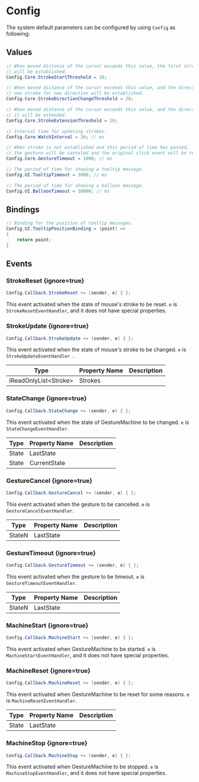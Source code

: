 
# Config

The system default parameters can be configured by using `Config` as following:

## Values
```cs
// When moved distance of the cursor exceeds this value, the first stroke 
// will be established.
Config.Core.StrokeStartThreshold = 10;

// When moved distance of the cursor exceeds this value, and the direction is changed,
// new stroke for new direction will be established.
Config.Core.StrokeDirectionChangeThreshold = 20;

// When moved distance of the cursor exceeds this value, and the direction is not changed, 
// it will be extended.
Config.Core.StrokeExtensionThreshold = 10;

// Interval time for updating strokes.
Config.Core.WatchInterval = 10; // ms

// When stroke is not established and this period of time has passed, 
// the gesture will be canceled and the original click event will be reproduced.
Config.Core.GestureTimeout = 1000; // ms

// The period of time for showing a tooltip message.
Config.UI.TooltipTimeout = 3000; // ms

// The period of time for showing a balloon message.
Config.UI.BalloonTimeout = 10000; // ms
```

## Bindings

```cs
// Binding for the position of tooltip messages.
Config.UI.TooltipPositionBinding = (point) =>
{
    return point;
}
```

## Events

### StrokeReset {ignore=true}

```cs
Config.Callback.StrokeReset += (sender, e) { };
```
This event activated when the state of mouse's stroke to be reset.
`e` is `StrokeResetEventHandler`, and it does not have special properties.

### StrokeUpdate {ignore=true}
```cs
Config.Callback.StrokeUpdate += (sender, e) { };
```

This event activated when the state of mouse's stroke to be changed.
`e` is `StrokeUpdateEventHandler `.

Type | Property Name | Description |
-----|-----|------
IReadOnlyList&lt;Stroke&gt; | Strokes | 

### StateChange {ignore=true}
```cs
Config.Callback.StateChange += (sender, e) { };
```

This event activated when the state of GestureMachine to be changed. 
`e` is `StateChangeEventHandler`.

Type | Property Name | Description |
-----|-----|------
State | LastState | 
State | CurrentState |

### GestureCancel {ignore=true}
```cs
Config.Callback.GestureCancel += (sender, e) { };
```

This event activated when the gesture to be cancelled.
`e` is `GestureCancelEventHandler`.

Type | Property Name | Description |
-----|-----|------
StateN | LastState | 

### GestureTimeout {ignore=true}

```cs
Config.Callback.GestureTimeout += (sender, e) { };
```

This event activated when the gesture to be timeout.
`e` is `GestureTimeoutEventHandler`.

Type | Property Name | Description |
-----|-----|------
StateN | LastState | 

### MachineStart {ignore=true}

```cs
Config.Callback.MachineStart += (sender, e) { };
```
This event activated when GestureMachine to be started.
`e` is `MachineStartEventHandler`, and it does not have special properties.

### MachineReset {ignore=true}

```cs
Config.Callback.MachineReset += (sender, e) { };
```

This event activated when GestureMachine to be reset for some reasons.
`e` is `MachineResetEventHandler`.

Type | Property Name | Description |
-----|-----|------
State | LastState | 

### MachineStop {ignore=true}

```cs
Config.Callback.MachineStop += (sender, e) { };
```
This event activated when GestureMachine to be stopped.
`e` is `MachineStopEventHandler`, and it does not have special properties.
